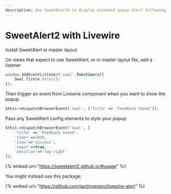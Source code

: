 ```yaml
---
description: Use SweetAlert2 to display animated popup alert following Livewire action
---
```


# SweetAlert2 with Livewire

Install SweetAlert in master layout

On views that expect to use SweetAlert, or in master layout file, add a listener

```javascript
window.addEventListener('swal',function(e){ 
    Swal.fire(e.detail);
});
```

Then trigger an event from Livewire component when you want to show the popup

```php
$this->dispatchBrowserEvent('swal', ['title' => 'Feedback Saved']);
```

Pass any SweetAlert config elements to style your popup

```php
$this->dispatchBrowserEvent('swal', [
	'title' => 'Feedback Saved',
	'timer'=>3000,
	'icon'=>'success',
	'toast'=>true,
	'position'=>'top-right'
]);
```

{% embed url="https://sweetalert2.github.io/#usage" %}

You might instead use this package;

{% embed url="https://github.com/jantinnerezo/livewire-alert" %}

